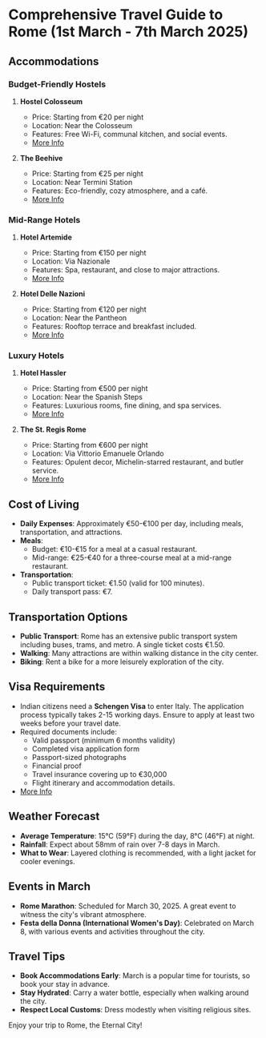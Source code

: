 # Comprehensive Travel Guide to Rome (1st March - 7th March 2025)

## Accommodations
### Budget-Friendly Hostels
1. **Hostel Colosseum**
   - Price: Starting from €20 per night
   - Location: Near the Colosseum
   - Features: Free Wi-Fi, communal kitchen, and social events.
   - [More Info](https://www.nomadicmatt.com/travel-blogs/best-hostels-in-rome/)

2. **The Beehive**
   - Price: Starting from €25 per night
   - Location: Near Termini Station
   - Features: Eco-friendly, cozy atmosphere, and a café.
   - [More Info](https://www.thetraveler.org/ultimate-travel-guide-to-rome-italy-budget-accommodations/)

### Mid-Range Hotels
1. **Hotel Artemide**
   - Price: Starting from €150 per night
   - Location: Via Nazionale
   - Features: Spa, restaurant, and close to major attractions.
   - [More Info](https://cheapholidayexpert.com/the-best-hotels-in-rome-for-every-budget/)

2. **Hotel Delle Nazioni**
   - Price: Starting from €120 per night
   - Location: Near the Pantheon
   - Features: Rooftop terrace and breakfast included.
   - [More Info](https://greeking.me/blog/italy-travel-tips/where-to-stay-in-rome)

### Luxury Hotels
1. **Hotel Hassler**
   - Price: Starting from €500 per night
   - Location: Near the Spanish Steps
   - Features: Luxurious rooms, fine dining, and spa services.
   - [More Info](https://luxuryhotels-rome.net/cheap-luxury-hotels-rome/)

2. **The St. Regis Rome**
   - Price: Starting from €600 per night
   - Location: Via Vittorio Emanuele Orlando
   - Features: Opulent decor, Michelin-starred restaurant, and butler service.
   - [More Info](https://www.cntraveler.com/gallery/best-affordable-hotels-in-rome)

## Cost of Living
- **Daily Expenses**: Approximately €50-€100 per day, including meals, transportation, and attractions.
- **Meals**: 
  - Budget: €10-€15 for a meal at a casual restaurant.
  - Mid-range: €25-€40 for a three-course meal at a mid-range restaurant.
- **Transportation**: 
  - Public transport ticket: €1.50 (valid for 100 minutes).
  - Daily transport pass: €7.

## Transportation Options
- **Public Transport**: Rome has an extensive public transport system including buses, trams, and metro. A single ticket costs €1.50.
- **Walking**: Many attractions are within walking distance in the city center.
- **Biking**: Rent a bike for a more leisurely exploration of the city.

## Visa Requirements
- Indian citizens need a **Schengen Visa** to enter Italy. The application process typically takes 2-15 working days. Ensure to apply at least two weeks before your travel date.
- Required documents include:
  - Valid passport (minimum 6 months validity)
  - Completed visa application form
  - Passport-sized photographs
  - Financial proof
  - Travel insurance covering up to €30,000
  - Flight itinerary and accommodation details.
- [More Info](https://visarequirements.info/countries/india/italy/)

## Weather Forecast
- **Average Temperature**: 15°C (59°F) during the day, 8°C (46°F) at night.
- **Rainfall**: Expect about 58mm of rain over 7-8 days in March.
- **What to Wear**: Layered clothing is recommended, with a light jacket for cooler evenings.

## Events in March
- **Rome Marathon**: Scheduled for March 30, 2025. A great event to witness the city's vibrant atmosphere.
- **Festa della Donna (International Women's Day)**: Celebrated on March 8, with various events and activities throughout the city.

## Travel Tips
- **Book Accommodations Early**: March is a popular time for tourists, so book your stay in advance.
- **Stay Hydrated**: Carry a water bottle, especially when walking around the city.
- **Respect Local Customs**: Dress modestly when visiting religious sites.

Enjoy your trip to Rome, the Eternal City!
```